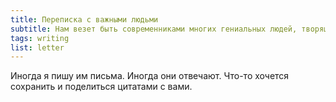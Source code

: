 ```yaml
---
title: Переписка с важными людьми
subtitle: Нам везет быть современниками многих гениальных людей, творящих прекрасную реальность. 
tags: writing
list: letter
---
```


Иногда я пишу им письма. Иногда они отвечают. Что-то хочется сохранить и  поделиться цитатами с вами. 